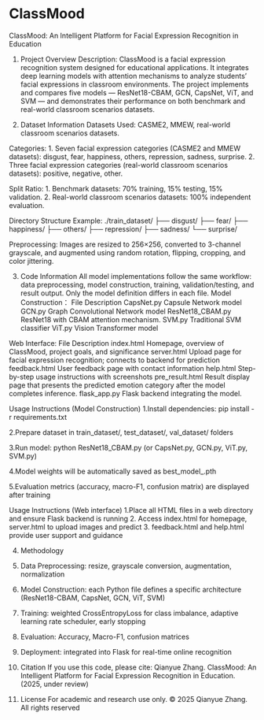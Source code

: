 # ClassMood
ClassMood: An Intelligent Platform for Facial Expression Recognition in Education

1. Project Overview
Description: ClassMood is a facial expression recognition system designed for educational applications. It integrates deep learning models with attention mechanisms to analyze students’ facial expressions in classroom environments. The project implements and compares five models — ResNet18-CBAM, GCN, CapsNet, ViT, and SVM — and demonstrates their performance on both benchmark and real-world classroom scenarios datasets.

2. Dataset Information
Datasets Used: CASME2, MMEW, real-world classroom scenarios datasets.

Categories: 1. Seven facial expression categories (CASME2 and MMEW datasets): disgust, fear, happiness, others, repression, sadness, surprise. 2. Three facial expression categories (real-world classroom scenarios datasets): positive, negative, other.

Split Ratio: 1. Benchmark datasets: 70% training, 15% testing, 15% validation. 2. Real-world classroom scenarios datasets: 100% independent evaluation.

Directory Structure Example:
./train_dataset/
    ├── disgust/
    ├── fear/
    ├── happiness/
    ├── others/
    ├── repression/
    ├── sadness/
    └── surprise/

Preprocessing: Images are resized to 256×256, converted to 3-channel grayscale, and augmented using random rotation, flipping, cropping, and color jittering.

3. Code Information
All model implementations follow the same workflow: data preprocessing, model construction, training, validation/testing, and result output. Only the model definition differs in each file.
Model Construction：
File	Description
CapsNet.py	Capsule Network model
GCN.py	Graph Convolutional Network model
ResNet18_CBAM.py	ResNet18 with CBAM attention mechanism.
SVM.py	Traditional SVM classifier
ViT.py	Vision Transformer model


Web Interface:
File	Description
index.html	Homepage, overview of ClassMood, project goals, and significance
server.html	Upload page for facial expression recognition; connects to backend for prediction
feedback.html	User feedback page with contact information
help.html	Step-by-step usage instructions with screenshots
pre_result.html	Result display page that presents the predicted emotion category after the model completes inference.
flask_app.py	Flask backend integrating the model. 


Usage Instructions (Model Construction)
1.Install dependencies:
pip install -r requirements.txt

2.Prepare dataset in train_dataset/, test_dataset/, val_dataset/ folders

3.Run model:
python ResNet18_CBAM.py (or CapsNet.py, GCN.py, ViT.py, SVM.py)

4.Model weights will be automatically saved as best_model_<modelname>.pth

5.Evaluation metrics (accuracy, macro-F1, confusion matrix) are displayed after training

Usage Instructions (Web interface)
1.Place all HTML files in a web directory and ensure Flask backend is running
2. Access index.html for homepage, server.html to upload images and predict
3. feedback.html and help.html provide user support and guidance

4. Methodology
1. Data Preprocessing: resize, grayscale conversion, augmentation, normalization

2. Model Construction: each Python file defines a specific architecture (ResNet18-CBAM, CapsNet, GCN, ViT, SVM)

3. Training: weighted CrossEntropyLoss for class imbalance, adaptive learning rate scheduler, early stopping

4. Evaluation: Accuracy, Macro-F1, confusion matrices

5. Deployment: integrated into Flask for real-time online recognition

5. Citation
If you use this code, please cite:
Qianyue Zhang. ClassMood: An Intelligent Platform for Facial Expression Recognition in Education. (2025, under review)

6. License
For academic and research use only.
© 2025 Qianyue Zhang. All rights reserved
